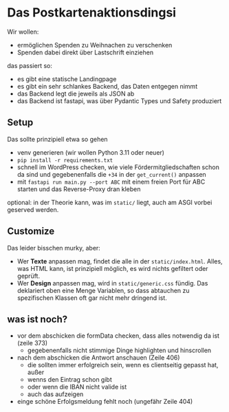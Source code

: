 # Das Postkartenaktionsdingsi

Wir wollen:
- ermöglichen Spenden zu Weihnachen zu verschenken
- Spenden dabei direkt über Lastschrift einziehen

das passiert so:
- es gibt eine statische Landingpage
- es gibt ein sehr schlankes Backend, das Daten entgegen nimmt
- das Backend legt die jeweils als JSON ab
- das Backend ist fastapi, was über Pydantic Types und Safety produziert

## Setup

Das sollte prinzipiell etwa so gehen

- venv generieren (wir wollen Python 3.11 oder neuer)
- `pip install -r requirements.txt`
- schnell im WordPress checken, wie viele Fördermitgliedschaften schon da sind und gegebenenfalls die `+34` in der `get_current()` anpassen
- mit `fastapi run main.py --port ABC` mit einem freien Port für ABC starten und das Reverse-Proxy dran kleben

optional: in der Theorie kann, was im `static/` liegt, auch am ASGI vorbei geserved werden.

## Customize

Das leider bisschen murky, aber:

- Wer **Texte** anpassen mag, findet die alle in der `static/index.html`. Alles, was HTML kann, ist prinzipiell möglich, es wird nichts gefiltert oder geprüft.
- Wer **Design** anpassen mag, wird in `static/generic.css` fündig. Das deklariert oben eine Menge Variablen, so dass abtauchen zu spezifischen Klassen oft gar nicht mehr dringend ist.

## was ist noch?

- vor dem abschicken die formData checken, dass alles notwendig da ist (zeile 373)
  - gegebenenfalls nicht stimmige Dinge highlighten und hinscrollen
- nach dem abschicken die Antwort anschauen (Zeile 406)
  - die sollten immer erfolgreich sein, wenn es clientseitig gepasst hat, außer
  - wenns den Eintrag schon gibt
  - oder wenn die IBAN nicht valide ist
  - auch das aufzeigen
- einge schöne Erfolgsmeldung fehlt noch (ungefähr Zeile 404)